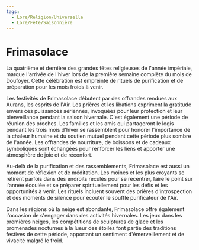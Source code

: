 ```yaml
---
tags:
  - Lore/Religion/Universelle
  - Lore/Fête/Saisonnière
---
```

# Frimasolace
La quatrième et dernière des grandes fêtes religieuses de l'année impériale, marque l'arrivée de l'hiver lors de la première semaine complète du mois de Doufoyer. Cette célébration est empreinte de rituels de purification et de préparation pour les mois froids à venir.

Les festivités de Frimasolace débutent par des offrandes rendues aux Aurans, les esprits de l'Air. Les prières et les libations expriment la gratitude envers ces puissances aériennes, invoquées pour leur protection et leur bienveillance pendant la saison hivernale.
C'est également une période de réunion des proches. Les familles et les amis qui partageront le logis pendant les trois mois d'hiver se rassemblent pour honorer l'importance de la chaleur humaine et du soutien mutuel pendant cette période plus sombre de l'année. Les offrandes de nourriture, de boissons et de cadeaux symboliques sont échangées pour renforcer les liens et apporter une atmosphère de joie et de réconfort.

Au-delà de la purification et des rassemblements, Frimasolace est aussi un moment de réflexion et de méditation. Les moines et les plus croyants se retirent parfois dans des endroits reculés pour se recentrer, faire le point sur l'année écoulée et se préparer spirituellement pour les défis et les opportunités à venir. Les rituels incluent souvent des prières d'introspection et des moments de silence pour écouter le souffle purificateur de l'Air.

Dans les régions où la neige est abondante, Frimasolace offre également l'occasion de s'engager dans des activités hivernales. Les jeux dans les premières neiges, les compétitions de sculptures de glace et les promenades nocturnes à la lueur des étoiles font partie des traditions festives de cette période, apportant un sentiment d'émerveillement et de vivacité malgré le froid.